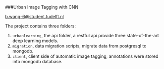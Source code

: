 ###Urban Image Tagging with CNN

b.wang-6@student.tudelft.nl

The project contains three folders:

1. `urbanlearning`, the api folder, a restful api provide three state-of-the-art deep learning models.
2. `migration`, data migration scripts, migrate data from postgresql to mongodb.
3. `client`, client side of automatic image tagging, annotations were stored into mongodb database.
